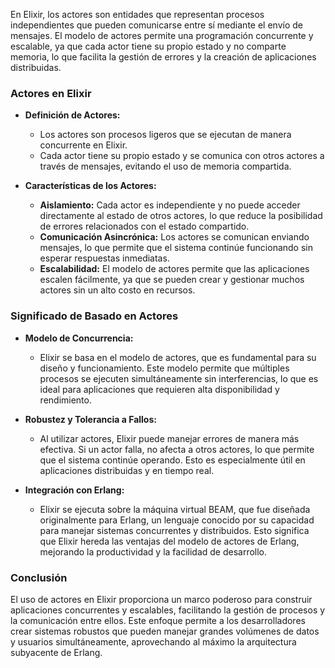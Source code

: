 En Elixir, los actores son entidades que representan procesos independientes que pueden comunicarse entre sí mediante el envío de mensajes. El modelo de actores permite una programación concurrente y escalable, ya que cada actor tiene su propio estado y no comparte memoria, lo que facilita la gestión de errores y la creación de aplicaciones distribuidas.

### Actores en Elixir

- **Definición de Actores:**
    
    - Los actores son procesos ligeros que se ejecutan de manera concurrente en Elixir.
    - Cada actor tiene su propio estado y se comunica con otros actores a través de mensajes, evitando el uso de memoria compartida.
    
- **Características de los Actores:**
    
    - **Aislamiento:** Cada actor es independiente y no puede acceder directamente al estado de otros actores, lo que reduce la posibilidad de errores relacionados con el estado compartido.
    - **Comunicación Asincrónica:** Los actores se comunican enviando mensajes, lo que permite que el sistema continúe funcionando sin esperar respuestas inmediatas.
    - **Escalabilidad:** El modelo de actores permite que las aplicaciones escalen fácilmente, ya que se pueden crear y gestionar muchos actores sin un alto costo en recursos.
    

### Significado de Basado en Actores

- **Modelo de Concurrencia:**
    
    - Elixir se basa en el modelo de actores, que es fundamental para su diseño y funcionamiento. Este modelo permite que múltiples procesos se ejecuten simultáneamente sin interferencias, lo que es ideal para aplicaciones que requieren alta disponibilidad y rendimiento.
    
- **Robustez y Tolerancia a Fallos:**
    
    - Al utilizar actores, Elixir puede manejar errores de manera más efectiva. Si un actor falla, no afecta a otros actores, lo que permite que el sistema continúe operando. Esto es especialmente útil en aplicaciones distribuidas y en tiempo real.
    
- **Integración con Erlang:**
    
    - Elixir se ejecuta sobre la máquina virtual BEAM, que fue diseñada originalmente para Erlang, un lenguaje conocido por su capacidad para manejar sistemas concurrentes y distribuidos. Esto significa que Elixir hereda las ventajas del modelo de actores de Erlang, mejorando la productividad y la facilidad de desarrollo.
    

### Conclusión

El uso de actores en Elixir proporciona un marco poderoso para construir aplicaciones concurrentes y escalables, facilitando la gestión de procesos y la comunicación entre ellos. Este enfoque permite a los desarrolladores crear sistemas robustos que pueden manejar grandes volúmenes de datos y usuarios simultáneamente, aprovechando al máximo la arquitectura subyacente de Erlang.